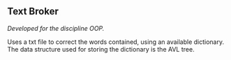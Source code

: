 ## Text Broker

*Developed for the discipline OOP.*

Uses a txt file to correct the words contained, using an available dictionary. The data structure used for storing the dictionary is the AVL tree.
